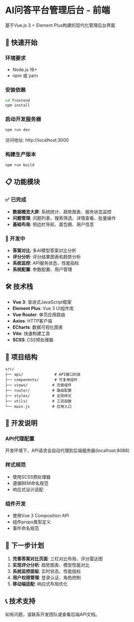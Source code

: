 # AI问答平台管理后台 - 前端

基于Vue.js 3 + Element Plus构建的现代化管理后台界面

## 🚀 快速开始

### 环境要求
- Node.js 16+ 
- npm 或 yarn

### 安装依赖
```bash
cd frontend
npm install
```

### 启动开发服务器
```bash
npm run dev
```

访问地址: http://localhost:3000

### 构建生产版本
```bash
npm run build
```

## 📋 功能模块

### ✅ 已完成
- **数据概览大屏**: 系统统计、趋势图表、服务状态监控
- **问题管理**: 问题列表、搜索筛选、详情查看、批量操作
- **基础布局**: 侧边栏导航、面包屑、用户信息

### 🔄 开发中
- **答案对比**: 多AI模型答案对比分析
- **评分分析**: 评分结果图表和趋势分析  
- **系统监控**: API服务状态、性能指标
- **系统配置**: 参数配置、用户管理

## 🛠️ 技术栈

- **Vue 3**: 渐进式JavaScript框架
- **Element Plus**: Vue 3 UI组件库
- **Vue Router**: 单页应用路由
- **Axios**: HTTP客户端
- **ECharts**: 数据可视化图表
- **Vite**: 快速构建工具
- **SCSS**: CSS预处理器

## 📁 项目结构

```
src/
├── api/              # API接口封装
├── components/       # 可复用组件
├── views/           # 页面组件
├── router/          # 路由配置
├── styles/          # 全局样式
├── utils/           # 工具函数
└── main.js          # 应用入口
```

## 🔧 开发说明

### API代理配置
开发环境下，API请求会自动代理到后端服务器(localhost:8088)

### 样式规范
- 使用SCSS预处理器
- 遵循BEM命名规范
- 响应式设计适配

### 组件开发
- 使用Vue 3 Composition API
- 组件props类型定义
- 事件命名规范

## 🎯 下一步计划

1. **完善答案对比页面**: 三栏对比布局、评分雷达图
2. **实现评分分析**: 趋势图表、模型性能对比
3. **系统监控面板**: 实时状态、性能指标
4. **用户权限管理**: 登录认证、角色控制
5. **移动端适配**: 响应式布局优化

## 📞 技术支持

如有问题，请联系开发团队或查看后端API文档。 